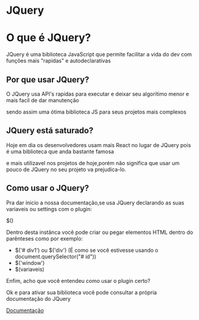 # JQuery

<h1>O que é JQuery?</h1>

JQuery é uma biblioteca JavaScript que permite facilitar a vida do dev com funções mais "rapidas" e autodeclarativas

<h2>Por que usar JQuery?</h2>

O JQuery usa API's rapidas para executar e deixar seu algoritimo menor e mais facíl de dar manutenção

sendo assim uma ótima biblioteca JS para seus projetos mais complexos

<h2>JQuery está saturado?</h2>

Hoje em dia os desenvolvedores usam mais React no lugar de JQuery pois é uma biblioteca que anda bastante famosa

e mais utilizavel nos projetos de hoje,porém não significa que usar um pouco de JQuery no seu projeto va prejudica-lo.

<h2>Como usar o JQuery?</h2>

Pra dar ínicio a nossa documentação,se usa JQuery declarando as suas variaveis ou settings com o plugin:

$()

Dentro desta instânca você pode criar ou pegar elementos HTML dentro do parênteses como por exemplo:

<ul>
  
<li>$('# div1') ou $('div') (É como se você estivesse usando o document.querySelector("# id"))</li>
<li>$('window')</li>
<li>$(variaveis)</li>
  
</ul>

Enfim, acho que você entendeu como usar o plugin certo?

Ok e para ativar sua biblioteca você pode consultar a própria documentação do JQuery 

<a href="https://api.jquery.com/">Documentação

